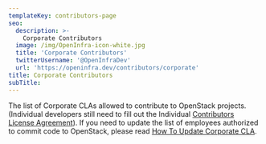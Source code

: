 ```yaml
---
templateKey: contributors-page
seo:
  description: >-
    Corporate Contributors
  image: /img/OpenInfra-icon-white.jpg
  title: 'Corporate Contributors'
  twitterUsername: '@OpenInfraDev'
  url: 'https://openinfra.dev/contributors/corporate'
title: Corporate Contributors
subTitle:
---
```


The list of Corporate CLAs allowed to contribute to OpenStack projects. (Individual developers still need to fill out the Individual [Contributors License Agreement](https://wiki.openstack.org/wiki/How_To_Contribute#Contributors_License_Agreement)). If you need to update the list of employees authorized to commit code to OpenStack, please read [How To Update Corporate CLA](/cla). 